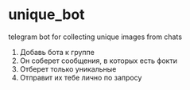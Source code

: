 # unique_bot
telegram bot for collecting unique images from chats

1) Добавь бота к группе
2) Он соберет сообщения, в которых есть фокти
3) Отберет только уникальные
4) Отправит их тебе лично по запросу
